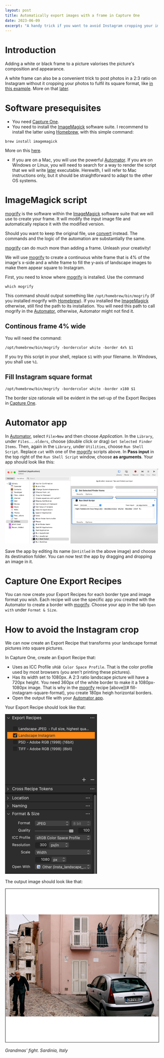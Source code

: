 ```yaml
---
layout: post
title: Automatically export images with a frame in Capture One
date: 2023-06-09
excerpt: "A handy trick if you want to avoid Instagram cropping your images to a square." 
---
```


# Introduction

Adding a white or black frame to a picture valorises the picture's composition and appearance. 

A white frame can also be a convenient trick to post photos in a 2:3 ratio on Instagram without it cropping your photos to fulfil its square format, like [in this example][my-insta]. More on that [later](#how-to-avoid-the-instagram-crop).

# Software presequisites

- You need [Capture One][capture-one]. 
- You need to install the [ImageMagick][imagemagick] software suite.
I recommend to install the latter using [Homebrew][homebrew], with this simple command:
```
brew install imagemagick
```
More on this [here][homebrew-imagemagick].
- If you are on a Mac, you will use the powerful [Automator][automator]. If you are on Windows or Linux, you will need to search for a way to render the script that we will write [later](#imagemagic-script) executable. Herewith, I will refer to Mac instructions only, but it should be straightforward to adapt to the other OS systems.

# ImageMagick script

[mogrify][mog] is the software within the [ImageMagick][imagemagick] software suite that we will use to create your frame. It will modify the input image file and automatically replace it with the modified version. 

Should you want to keep the original file, use [convert][convert] instead. The commands and the logic of the automation are substantially the same. 

[mogrify][mog] can do much more than adding a frame. Unleash your creativity!

We will use [mogrify][mog] to create a continuous white frame that is 4% of the image's x-side and a white frame to fill the y-axis of landscape images to make them appear square to Instagram. 

First, you need to know where [mogrify][mog] is installed. Use the command 
```
which mogrify
```
This command should output something like `/opt/homebrew/bin/mogrify` (if you installed mogrify with [Homebrew][homebrew]). If you installed the [ImageMagick][imagemagick] otherwise, still find the path to its installation.
You will need this path to call mogrify in the [Automator][automator], otherwise, Automator might not find it. 

## Continous frame 4% wide

You will need the command:
```
/opt/homebrew/bin/mogrify -bordercolor white -border 4x% $1
```
If you try this script in your shell, replace `$1` with your filename. In Windows, you shall use `%1`.

## Fill Instagram square format
```
/opt/homebrew/bin/mogrify -bordercolor white -border x180 $1
```
The border size rationale will be evident in the set-up of the Export Recipes in [Capture One][capture-one].

# Automator app

In [Automator][automator], select `File>New` and then choose _Application_.
In the `Library`, under `Files...olders`, choose (double click or drag) `Get Selected Finder Items`.
Then, again in the `Library`, under `Utilities`, choose `Run Shell Script`.
Replace `cat` with one of the [mogrify][mog] scripts above. 
In **Pass input** in the top right of the `Run Shell Script` window, choose **as arguments**.
Your app should look like this:

![The Automator App](/assets/images/automator-app.png)

Save the app by editing its name (`Untitled` in the above image) and choose its destination folder.
You can now test the app by dragging and dropping an image in it.

# Capture One Export Recipes

You can now create your Export Recipes for each border type and image format you wish. Each recipe will use the specific app you created with the Automator to create a border with [mogrify][mog].
Choose your app in the tab `Open with` under `Format & Size`.

# How to avoid the Instagram crop 

We can now create an Export Recipe that transforms your landscape format pictures into square pictures.

In Capture One, create an Export Recipe that:
- Uses as ICC Profile `sRGB Color Space Profile`. That is the color profile used by most browsers (you aren't printing these pictures).
- Has its width set to 1080px. A 2:3 ratio landscape picture will have a 720px height. You need 360px of the white border to make it a 1080px-1080px image. That is why in the [mogrify][mog] recipe [above](# fill-instagram-square-format), you create 180px heigh horizontal borders.
- Open the output file with your [Automator app](#automator-app).

Your Export Recipe should look like that:

![The Capture One Export Recipe](/assets/images/caputre-one-recipe.png)

The output image should look like that:

<img src="/assets/images/grandmas-fight.jpg" alt="Grandmas' fight. Sardinia, Italy" style="border: 2px solid  gray;">

*Grandmas' fight. Sardinia, Italy*

[my-insta]: https://www.instagram.com/myfisheye.pictures/
[capture-one]: https://www.captureone.com/en
[imagemagick]: https://imagemagick.org 
[homebrew]: https://brew.sh
[homebrew-imagemagick]: https://formulae.brew.sh/formula/imagemagick#default
[mog]: https://imagemagick.org/script/mogrify.php
[convert]: https://imagemagick.org/script/convert.php
[automator]: https://macosxautomation.com/automator/
[mog-border]: https://imagemagick.org/script/command-line-options.php#blur
